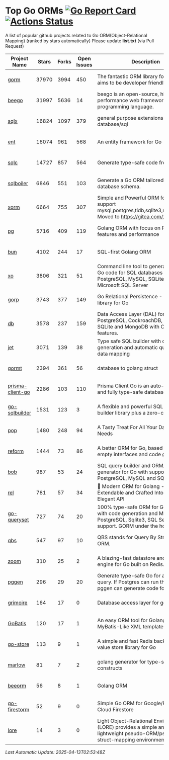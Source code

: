 # Top Go ORMs [![Go Report Card](https://goreportcard.com/badge/github.com/d-tsuji/awesome-go-orms)](https://goreportcard.com/report/github.com/d-tsuji/awesome-go-orms) [![Actions Status](https://github.com/d-tsuji/awesome-go-orms/workflows/CI/badge.svg)](https://github.com/d-tsuji/awesome-go-orms/actions)
A list of popular github projects related to Go ORM(Object-Relational Mapping) (ranked by stars automatically)
Please update **list.txt** (via Pull Request)

| Project Name | Stars | Forks | Open Issues | Description | Last Update |
| ------------ | ----- | ----- | ----------- | ----------- | ----------- |
| [gorm](https://github.com/go-gorm/gorm) | 37970 | 3994 | 450 | The fantastic ORM library for Golang, aims to be developer friendly | 2025-04-13 02:41:52 |
| [beego](https://github.com/beego/beego) | 31997 | 5636 | 14 | beego is an open-source, high-performance web framework for the Go programming language. | 2025-04-12 20:17:25 |
| [sqlx](https://github.com/jmoiron/sqlx) | 16824 | 1097 | 379 | general purpose extensions to golang's database/sql | 2025-04-12 23:33:38 |
| [ent](https://github.com/ent/ent) | 16074 | 961 | 568 | An entity framework for Go | 2025-04-12 10:42:20 |
| [sqlc](https://github.com/sqlc-dev/sqlc) | 14727 | 857 | 564 | Generate type-safe code from SQL | 2025-04-12 21:16:46 |
| [sqlboiler](https://github.com/volatiletech/sqlboiler) | 6846 | 551 | 103 | Generate a Go ORM tailored to your database schema. | 2025-04-08 16:58:06 |
| [xorm](https://github.com/go-xorm/xorm) | 6664 | 755 | 307 | Simple and Powerful ORM for Go, support mysql,postgres,tidb,sqlite3,mssql,oracle, Moved to https://gitea.com/xorm/xorm | 2025-04-11 08:51:24 |
| [pg](https://github.com/go-pg/pg) | 5716 | 409 | 119 | Golang ORM with focus on PostgreSQL features and performance | 2025-04-11 05:23:11 |
| [bun](https://github.com/uptrace/bun) | 4102 | 244 | 17 | SQL-first Golang ORM | 2025-04-12 08:11:31 |
| [xo](https://github.com/xo/xo) | 3806 | 321 | 51 | Command line tool to generate idiomatic Go code for SQL databases supporting PostgreSQL, MySQL, SQLite, Oracle, and Microsoft SQL Server | 2025-04-12 03:37:06 |
| [gorp](https://github.com/go-gorp/gorp) | 3743 | 377 | 149 | Go Relational Persistence - an ORM-ish library for Go | 2025-04-13 01:45:19 |
| [db](https://github.com/upper/db) | 3578 | 237 | 159 | Data Access Layer (DAL) for PostgreSQL, CockroachDB, MySQL, SQLite and MongoDB with ORM-like features. | 2025-04-11 09:47:53 |
| [jet](https://github.com/go-jet/jet) | 3071 | 139 | 38 | Type safe SQL builder with code generation and automatic query result data mapping | 2025-04-12 21:04:01 |
| [gormt](https://github.com/xxjwxc/gormt) | 2394 | 361 | 56 | database to golang struct | 2025-04-11 16:06:47 |
| [prisma-client-go](https://github.com/steebchen/prisma-client-go) | 2286 | 103 | 110 | Prisma Client Go is an auto-generated and fully type-safe database client | 2025-04-10 14:19:29 |
| [go-sqlbuilder](https://github.com/huandu/go-sqlbuilder) | 1531 | 123 | 3 | A flexible and powerful SQL string builder library plus a zero-config ORM. | 2025-04-12 10:27:26 |
| [pop](https://github.com/gobuffalo/pop) | 1480 | 248 | 94 | A Tasty Treat For All Your Database Needs | 2025-04-11 01:39:24 |
| [reform](https://github.com/go-reform/reform) | 1444 | 73 | 86 | A better ORM for Go, based on non-empty interfaces and code generation. | 2025-04-11 04:20:04 |
| [bob](https://github.com/stephenafamo/bob) | 987 | 53 | 24 | SQL query builder and ORM/Factory generator for Go with support for PostgreSQL, MySQL and SQLite | 2025-04-09 15:19:04 |
| [rel](https://github.com/go-rel/rel) | 781 | 57 | 34 | :gem: Modern ORM for Golang - Testable, Extendable and Crafted Into a Clean and Elegant API | 2025-03-25 15:56:01 |
| [go-queryset](https://github.com/jirfag/go-queryset) | 727 | 74 | 20 | 100% type-safe ORM for Go (Golang) with code generation and MySQL, PostgreSQL, Sqlite3, SQL Server support. GORM under the hood. | 2025-03-20 17:26:07 |
| [qbs](https://github.com/coocood/qbs) | 547 | 97 | 10 | QBS stands for Query By Struct. A Go ORM. | 2025-01-02 13:34:20 |
| [zoom](https://github.com/albrow/zoom) | 310 | 25 | 2 | A blazing-fast datastore and querying engine for Go built on Redis. | 2025-03-15 23:20:05 |
| [pggen](https://github.com/jschaf/pggen) | 296 | 29 | 20 | Generate type-safe Go for any Postgres query. If Postgres can run the query, pggen can generate code for it. | 2025-04-07 09:31:32 |
| [grimoire](https://github.com/Fs02/grimoire) | 164 | 17 | 0 | Database access layer for golang | 2025-04-08 11:17:52 |
| [GoBatis](https://github.com/mei-rune/GoBatis) | 120 | 17 | 1 | An easy ORM tool for Golang, support MyBatis-Like XML template SQL | 2025-03-27 03:16:52 |
| [go-store](https://github.com/gosuri/go-store) | 113 | 9 | 1 | A simple and fast Redis backed key-value store library for Go | 2025-02-26 03:33:28 |
| [marlow](https://github.com/dadleyy/marlow) | 81 | 7 | 2 | golang generator for type-safe sql api constructs | 2024-09-26 21:16:01 |
| [beeorm](https://github.com/latolukasz/beeorm) | 56 | 8 | 1 | Golang ORM | 2025-01-10 21:08:58 |
| [go-firestorm](https://github.com/jschoedt/go-firestorm) | 52 | 9 | 0 | Simple Go ORM for Google/Firebase Cloud Firestore | 2024-09-04 05:56:37 |
| [lore](https://github.com/abrahambotros/lore) | 14 | 3 | 0 | Light Object-Relational Environment (LORE) provides a simple and lightweight pseudo-ORM/pseudo-struct-mapping environment for Go | 2023-09-25 08:03:17 |

*Last Automatic Update: 2025-04-13T02:53:48Z*